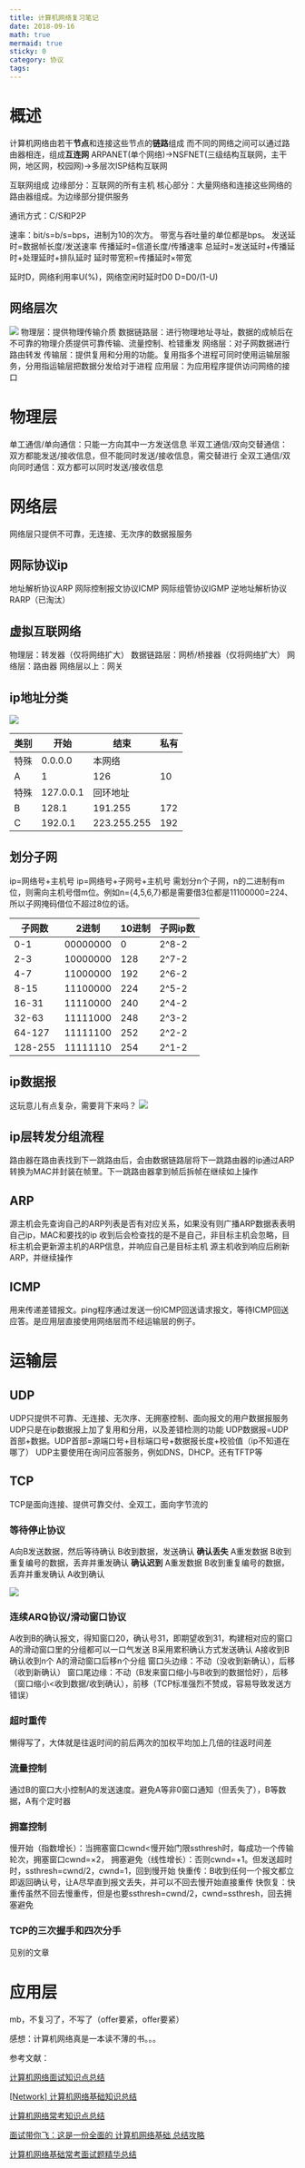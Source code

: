 ```yaml
---
title: 计算机网络复习笔记
date: 2018-09-16
math: true
mermaid: true
sticky: 0
category: 协议
tags:
---
```


# 概述
计算机网络由若干**节点**和连接这些节点的**链路**组成
而不同的网络之间可以通过路由器相连，组成**互连网**
ARPANET(单个网络)->NSFNET(三级结构互联网，主干网，地区网，校园网)->多层次ISP结构互联网

互联网组成
边缘部分：互联网的所有主机
核心部分：大量网络和连接这些网络的路由器组成。为边缘部分提供服务

通讯方式：C/S和P2P

速率：bit/s=b/s=bps，进制为10的次方。
带宽与吞吐量的单位都是bps。
发送延时=数据帧长度/发送速率
传播延时=信道长度/传播速率
总延时=发送延时+传播延时+处理延时+排队延时
延时带宽积=传播延时×带宽

延时D，网络利用率U(%)，网络空闲时延时D0
D=D0/(1-U)

## 网络层次
![](/file/blog/code/20180916/user-gold-cdn.xitu.io-2018-4-19-162db5e913e9edfe)
物理层：提供物理传输介质
数据链路层：进行物理地址寻址，数据的成帧后在不可靠的物理介质提供可靠传输、流量控制、检错重发
网络层：对子网数据进行路由转发
传输层：提供复用和分用的功能。复用指多个进程可同时使用运输层服务，分用指运输层把数据分发给对于进程
应用层：为应用程序提供访问网络的接口

# 物理层
单工通信/单向通信：只能一方向其中一方发送信息
半双工通信/双向交替通信：双方都能发送/接收信息，但不能同时发送/接收信息，需交替进行
全双工通信/双向同时通信：双方都可以同时发送/接收信息

# 网络层
网络层只提供不可靠，无连接、无次序的数据报服务

## 网际协议ip
地址解析协议ARP
网际控制报文协议ICMP
网际组管协议IGMP
逆地址解析协议RARP（已淘汰）

## 虚拟互联网络
物理层：转发器（仅将网络扩大）
数据链路层：网桥/桥接器（仅将网络扩大）
网络层：路由器
网络层以上：网关

## ip地址分类
![](/file/blog/code/20180916/upload-images.jianshu.io-upload_images-53611-7532225bfcde2721.png.1.png)

|类别|开始|结束|私有|
|-|-|-|-|
|特殊|0.0.0.0|本网络||
|A|1|126|10|
|特殊|127.0.0.1|回环地址||
|B|128.1|191.255|172|
|C|192.0.1|223.255.255|192|

## 划分子网
ip=网络号+主机号
ip=网络号+子网号+主机号
需划分n个子网，n的二进制有m位，则需向主机号借m位。例如n={4,5,6,7}都是需要借3位都是11100000=224、所以子网掩码借位不超过8位的话。

|子网数|2进制|10进制|子网ip数|
|-|-|-|-|
|0-1|00000000|0|2^8-2|
|2-3|10000000|128|2^7-2|
|4-7|11000000|192|2^6-2|
|8-15|11100000|224|2^5-2|
|16-31|11110000|240|2^4-2|
|32-63|11111000|248|2^3-2|
|64-127|11111100|252|2^2-2|
|128-255|11111110|254|2^1-2|

## ip数据报
这玩意儿有点复杂，需要背下来吗？
![](/file/blog/code/20180916/upload-images.jianshu.io-upload_images-53611-aaa5ffa98abeb59d.jpg.1.jpg)

## ip层转发分组流程
路由器在路由表找到下一跳路由后，会由数据链路层将下一跳路由器的ip通过ARP转换为MAC并封装在帧里。下一跳路由器拿到帧后拆帧在继续如上操作

## ARP
源主机会先查询自己的ARP列表是否有对应关系，如果没有则广播ARP数据表表明自己ip，MAC和要找的ip
收到后会检查找的是不是自己，非目标主机会忽略，目标主机会更新源主机的ARP信息，并响应自己是目标主机
源主机收到响应后刷新ARP，并继续操作

## ICMP
用来传递差错报文。ping程序通过发送一份ICMP回送请求报文，等待ICMP回送应答。是应用层直接使用网络层而不经运输层的例子。

# 运输层

## UDP
UDP只提供不可靠、无连接、无次序、无拥塞控制、面向报文的用户数据报服务
UDP只是在ip数据报上加了复用和分用，以及差错检测的功能
UDP数据报=UDP首部+数据。UDP首部=源端口号+目标端口号+数据报长度+校验值（ip不知道在哪了）
UDP主要使用在询问应答服务，例如DNS，DHCP。还有TFTP等

## TCP
TCP是面向连接、提供可靠交付、全双工，面向字节流的

### 等待停止协议
A向B发送数据，然后等待确认
B收到数据，发送确认
**确认丢失**
A重发数据
B收到重复编号的数据，丢弃并重发确认
**确认迟到**
A重发数据
B收到重复编号的数据，丢弃并重发确认
A收到确认

![](/file/blog/code/20180916/upload-images.jianshu.io-upload_images-53611-da2d1badf7d86d0f.png.1.png)

### 连续ARQ协议/滑动窗口协议
A收到B的确认报文，得知窗口20，确认号31，即期望收到31，构建相对应的窗口
A的滑动窗口里的分组都可以一口气发送
B采用累积确认方式发送确认
A接收到B确认收到n个
A的滑动窗口后移n个分组
窗口头边缘：不动（没收到新确认），后移（收到新确认）
窗口尾边缘：不动（B发来窗口缩小与B收到的数据恰好），后移（窗口缩小<收到数据/收到确认），前移（TCP标准强烈不赞成，容易导致发送方错误）

### 超时重传
懒得写了，大体就是往返时间的前后两次的加权平均加上几倍的往返时间差

### 流量控制
通过B的窗口大小控制A的发送速度。避免A等非0窗口通知（但丢失了），B等数据，A有个定时器

### 拥塞控制
慢开始（指数增长）：当拥塞窗口cwnd<慢开始门限ssthresh时，每成功一个传输轮次，拥塞窗口cwnd=×2，
拥塞避免（线性增长）：否则cwnd=+1。但发送超时时，ssthresh=cwnd/2，cwnd=1，回到慢开始
快重传：B收到任何一个报文都立即返回确认号，让A尽早直到报文丢失，并可以不回去慢开始直接重传
快恢复：快重传虽然不回去慢重传，但是也要ssthresh=cwnd/2，cwnd=ssthresh，回去拥塞避免

### TCP的三次握手和四次分手
见别的文章

# 应用层
mb，不复习了，不写了（offer要紧，offer要紧）

感想：计算机网络真是一本读不薄的书。。。

参考文献：

[计算机网络面试知识点总结](https://www.jianshu.com/p/7deb521aba1e "计算机网络面试知识点总结")

[[Network] 计算机网络基础知识总结](http://www.cnblogs.com/maybe2030/p/4781555.html "[Network] 计算机网络基础知识总结")

[计算机网络常考知识点总结](https://www.cnblogs.com/zhanggui/p/4720516.html "计算机网络常考知识点总结")

[面试带你飞：这是一份全面的 计算机网络基础 总结攻略](https://juejin.im/post/5ad7e6c35188252ebd06acfa "面试带你飞：这是一份全面的 计算机网络基础 总结攻略")

[计算机网络基础常考面试题精华总结](https://zhuanlan.zhihu.com/p/22202820 "计算机网络基础常考面试题精华总结")